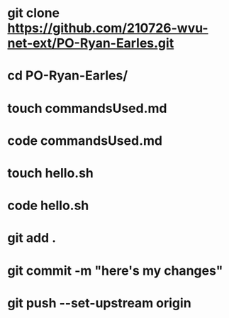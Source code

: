 #  git clone https://github.com/210726-wvu-net-ext/PO-Ryan-Earles.git
# cd PO-Ryan-Earles/
# touch commandsUsed.md
# code commandsUsed.md
# touch hello.sh
# code hello.sh
# git add .
# git commit -m "here's my changes"
# git push --set-upstream origin
